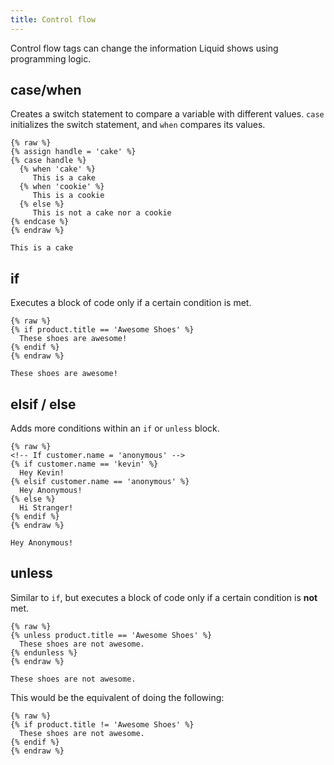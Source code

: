 ```yaml
---
title: Control flow
---
```


Control flow tags can change the information Liquid shows using programming logic.

## case/when

Creates a switch statement to compare a variable with different values. `case` initializes the switch statement, and `when` compares its values.

```liquid
{% raw %}
{% assign handle = 'cake' %}
{% case handle %}
  {% when 'cake' %}
     This is a cake
  {% when 'cookie' %}
     This is a cookie
  {% else %}
     This is not a cake nor a cookie
{% endcase %}
{% endraw %}
```

```text
This is a cake
```

## if

Executes a block of code only if a certain condition is met.

```liquid
{% raw %}
{% if product.title == 'Awesome Shoes' %}
  These shoes are awesome!
{% endif %}
{% endraw %}
```

```text
These shoes are awesome!
```

## elsif / else

Adds more conditions within an `if` or `unless` block.

```liquid
{% raw %}
<!-- If customer.name = 'anonymous' -->
{% if customer.name == 'kevin' %}
  Hey Kevin!
{% elsif customer.name == 'anonymous' %}
  Hey Anonymous!
{% else %}
  Hi Stranger!
{% endif %}
{% endraw %}
```

```text
Hey Anonymous!
```

## unless

Similar to `if`, but executes a block of code only if a certain condition is **not** met.

```liquid
{% raw %}
{% unless product.title == 'Awesome Shoes' %}
  These shoes are not awesome.
{% endunless %}
{% endraw %}
```

```text
These shoes are not awesome.
```

This would be the equivalent of doing the following:

```liquid
{% raw %}
{% if product.title != 'Awesome Shoes' %}
  These shoes are not awesome.
{% endif %}
{% endraw %}
```
